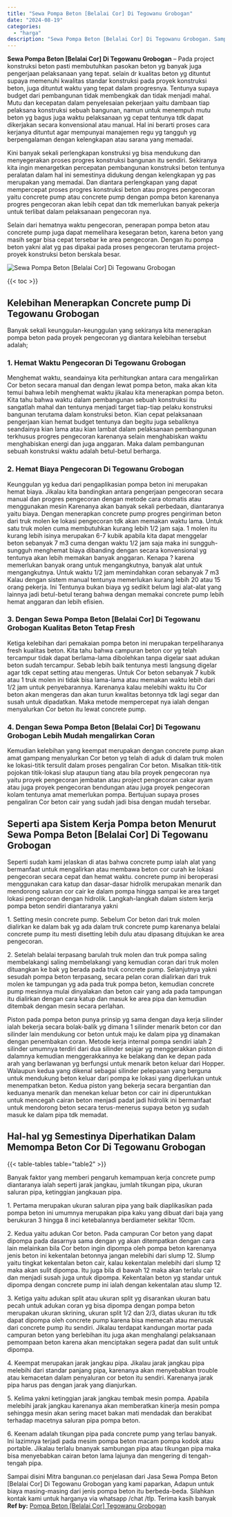 ```yaml
---
title: "Sewa Pompa Beton [Belalai Cor] Di Tegowanu Grobogan"
date: "2024-08-19"
categories: 
  - "harga"
description: "Sewa Pompa Beton [Belalai Cor] Di Tegowanu Grobogan. Sampai disini Mitra bangunan.co penjelasan dari Jasa Sewa Pompa Beton [Belalai Cor] Di Tegowanu Grobog..."
---
```


**Sewa Pompa Beton \[Belalai Cor\] Di Tegowanu Grobogan** – Pada project konstruksi beton pasti membutuhkan pasokan beton yg banyak juga pengerjaan pelaksanaan yang tepat. selain dr kualitas beton yg dituntut supaya memenuhi kwalitas standar konstruksi pada proyek konstruksi beton, juga dituntut waktu yang tepat dalam progresnya. Tentunya supaya budget dari pembangunan tidak membengkak dan tidak menjadi mahal. Mutu dan kecepatan dalam penyelesaian pekerjaan yaitu dambaan tiap pelaksana konstruksi sebuah bangunan, namun untuk menempuh mutu beton yg bagus juga waktu pelaksanaan yg cepat tentunya tdk dapat dikerjakan secara konvensional atau manual. Hal ini berarti proses cara kerjanya dituntut agar mempunyai manajemen regu yg tangguh yg berpengalaman dengan kelengkapan atau sarana yang memadai.

Kini banyak sekali perlengkapan konstruksi yg bisa mendukung dan menyegerakan proses progres konstruksi bangunan itu sendiri. Sekiranya kita ingin menargetkan percepatan pembangunan konstruksi beton tentunya peralatan dalam hal ini semestinya didukung dengan kelengkapan yg pas merupakan yang memadai. Dan diantara perlengkapan yang dapat mempercepat proses progres konstruksi beton atau progres pengecoran yaitu concrete pump atau concrete pump dengan pompa beton karenanya progres pengecoran akan lebih cepat dan tdk memerlukan banyak pekerja untuk terlibat dalam pelaksanaan pengecoran nya.

Selain dari hematnya waktu pengecoran, penerapan pompa beton atau concrete pump juga dapat memelihara kesegaran beton, karena beton yang masih segar bisa cepat tersebar ke area pengecoran. Dengan itu pompa beton yakni alat yg pas dipakai pada proses pengecoran terutama project-proyek konstruksi beton berskala besar.

![Sewa Pompa Beton [Belalai Cor] Di Tegowanu Grobogan](/images/sewa-concrete-pump-04.png)

{{< toc >}}

## Kelebihan Menerapkan Concrete pump Di Tegowanu Grobogan

Banyak sekali keunggulan-keunggulan yang sekiranya kita menerapkan pompa beton pada proyek pengecoran yg diantara kelebihan tersebut adalah;

### 1\. Hemat Waktu Pengecoran Di Tegowanu Grobogan

Menghemat waktu, seandainya kita perhitungkan antara cara mengalirkan Cor beton secara manual dan dengan lewat pompa beton, maka akan kita temui bahwa lebih menghemat waktu jikalau kita menerapkan pompa beton. Kita tahu bahwa waktu dalam pembangunan sebuah konstruksi itu sangatlah mahal dan tentunya menjadi target tiap-tiap pelaku konstruksi bangunan terutama dalam konstruksi beton. Kian cepat pelaksanaan pengerjaan kian hemat budget tentunya dan begitu juga sebaliknya seandainya kian lama atau kian lambat dalam pelaksanaan pembangunan terkhusus progres pengecoran karenanya selain menghabiskan waktu menghabiskan energi dan juga anggaran. Maka dalam pembangunan sebuah konstruksi waktu adalah betul-betul berharga.

### 2\. Hemat Biaya Pengecoran Di Tegowanu Grobogan

Keunggulan yg kedua dari pengaplikasian pompa beton ini merupakan hemat biaya. Jikalau kita bandingkan antara pengerjaan pengecoran secara manual dan progres pengecoran dengan metode cara otomatis atau menggunakan mesin Karenanya akan banyak sekali perbedaan, diantaranya yaitu biaya. Dengan menerapkan concrete pump progres pengiriman beton dari truk molen ke lokasi pengecoran tdk akan memakan waktu lama. Untuk satu truk molen cuma membutuhkan kurang lebih 1/2 jam saja. 1 molen itu kurang lebih isinya merupakan 6-7 kubik apabila kita dapat menggelar beton sebanyak 7 m3 cuma dengan waktu 1/2 jam saja maka ini sungguh-sungguh menghemat biaya dibanding dengan secara konvensional yg tentunya akan lebih memakan banyak anggaran. Kenapa ? karena memerlukan banyak orang untuk mengangkutnya, banyak alat untuk mengangkutnya. Untuk waktu 1/2 jam memindahkan coran sebanyak 7 m3 Kalau dengan sistem manual tentunya memerlukan kurang lebih 20 atau 15 orang pekerja. Ini Tentunya bukan biaya yg sedikit belum lagi alat-alat yang lainnya jadi betul-betul terang bahwa dengan memakai concrete pump lebih hemat anggaran dan lebih efisien.

### 3\. Dengan Sewa Pompa Beton \[Belalai Cor\] Di Tegowanu Grobogan Kualitas Beton Tetap Fresh

Ketiga kelebihan dari pemakaian pompa beton ini merupakan terpeliharanya fresh kualitas beton. Kita tahu bahwa campuran beton cor yg telah tercampur tidak dapat berlama-lama dibolehkan tanpa digelar saat adukan beton sudah tercampur. Sebab lebih baik tentunya mesti langsung digelar agar tdk cepat setting atau mengeras. Untuk Cor beton sebanyak 7 kubik atau 1 truk molen ini tidak bisa lama-lama atau memakan waktu lebih dari 1/2 jam untuk penyebarannya. Karenanya kalau melebihi waktu itu Cor beton akan mengeras dan akan turun kwalitas betonnya tdk lagi segar dan susah untuk dipadatkan. Maka metode mempercepat nya ialah dengan menyalurkan Cor beton itu lewat concrete pump.

### 4\. Dengan Sewa Pompa Beton \[Belalai Cor\] Di Tegowanu Grobogan Lebih Mudah mengalirkan Coran

Kemudian kelebihan yang keempat merupakan dengan concrete pump akan amat gampang menyalurkan Cor beton yg telah di aduk di dalam truk molen ke lokasi-titik tersulit dalam proses pengaliran Cor beton. Misalkan titik-titik pojokan titik-lokasi slup ataupun tiang atau bila proyek pengecoran nya yaitu proyek pengecoran jembatan atau project pengecoran cakar ayam atau juga proyek pengecoran bendungan atau juga proyek pengecoran kolam tentunya amat memerlukan pompa. Bertujuan supaya proses pengaliran Cor beton cair yang sudah jadi bisa dengan mudah tersebar.

## Seperti apa Sistem Kerja Pompa beton Menurut Sewa Pompa Beton \[Belalai Cor\] Di Tegowanu Grobogan

Seperti sudah kami jelaskan di atas bahwa concrete pump ialah alat yang bermanfaat untuk mengalirkan atau membawa beton cor curah ke lokasi pengecoran secara cepat dan hemat waktu. concrete pump ini beroperasi menggunakan cara katup dan dasar-dasar hidrolik merupakan menarik dan mendorong saluran cor cair ke dalam pompa hingga sampai ke area target lokasi pengecoran dengan hidrolik. Langkah-langkah dalam sistem kerja pompa beton sendiri diantaranya yakni

1\. Setting mesin concrete pump. Sebelum Cor beton dari truk molen dialirkan ke dalam bak yg ada dalam truk concrete pump karenanya belalai concrete pump itu mesti disetting lebih dulu atau dipasang ditujukan ke area pengecoran.

2\. Setelah belalai terpasang barulah truk molen dan truk pompa saling membelakangi saling membelakangi yang kemudian coran dari truk molen dituangkan ke bak yg berada pada truk concrete pump. Selanjutnya yakni sesudah pompa beton terpasang, secara pelan coran dialirkan dari truk molen ke tampungan yg ada pada truk pompa beton, kemudian concrete pump mesinnya mulai dinyalakan dan beton cair yang ada pada tampungan itu dialirkan dengan cara katup dan masuk ke area pipa dan kemudian ditembak dengan mesin secara perlahan.

Piston pada pompa beton punya prinsip yg sama dengan daya kerja silinder ialah bekerja secara bolak-balik yg dimana 1 silinder menarik beton cor dan silinder lain mendukung cor beton untuk maju ke dalam pipa yg dinamakan dengan penembakan coran. Metode kerja internal pompa sendiri ialah 2 silinder umumnya terdiri dari dua silinder sejajar yg menggerakkan piston di dalamnya kemudian menggerakkannya ke belakang dan ke depan pada arah yang berlawanan yg berfungsi untuk menarik beton keluar dari Hopper. Walaupun kedua yang dikenal sebagai silinder pelepasan yang berguna untuk mendukung beton keluar dari pompa ke lokasi yang diperlukan untuk menempatkan beton. Kedua piston yang bekerja secara bergantian dan keduanya menarik dan menekan keluar beton cor cair ini diperuntukkan untuk mencegah cairan beton menjadi padat jadi hidrolik ini bermanfaat untuk mendorong beton secara terus-menerus supaya beton yg sudah masuk ke dalam pipa tdk memadat.

## Hal-hal yg Semestinya Diperhatikan Dalam Memompa Beton Cor Di Tegowanu Grobogan

{{< table-tables table="table2" >}}

Banyak faktor yang memberi pengaruh kemampuan kerja concrete pump diantaranya ialah seperti jarak jangkau, jumlah tikungan pipa, ukuran saluran pipa, ketinggian jangkauan pipa.

1\. Pertama merupakan ukuran saluran pipa yang baik diaplikasikan pada pompa beton ini umumnya merupakan pipa kaku yang dibuat dari baja yang berukuran 3 hingga 8 inci ketebalannya berdiameter sekitar 10cm.

2\. Kedua yaitu adukan Cor beton. Pada campuran Cor beton yang dapat dipompa pada dasarnya sama dengan yg akan ditempatkan dengan cara lain melainkan bila Cor beton ingin dipompa oleh pompa beton karenanya jenis beton ini kekentalan betonnya jangan melebihi dari slump 12. Slump yaitu tingkat kekentalan beton cair, kalau kekentalan melebihi dari slump 12 maka akan sulit dipompa. Itu juga bila di bawah 12 maka akan terlalu cair dan menjadi susah juga untuk dipompa. Kekentalan beton yg standar untuk dipompa dengan concrete pump ini ialah dengan kekentalan atau slump 12.

3\. Ketiga yaitu adukan split atau ukuran split yg disarankan ukuran batu pecah untuk adukan coran yg bisa dipompa dengan pompa beton merupakan ukuran skrining, ukuran split 1/2 dan 2/3, diatas ukuran itu tdk dapat dipompa oleh concrete pump karena bisa memecah atau merusak dari concrete pump itu sendiri. Jikalau terdapat kandungan mortar pada campuran beton yang berlebihan itu juga akan menghalangi pelaksanaan pemompaan beton karena akan menciptakan segera padat dan sulit untuk dipompa.

4\. Keempat merupakan jarak jangkau pipa. Jikalau jarak jangkau pipa melebihi dari standar panjang pipa, karenanya akan menyebabkan trouble atau kemacetan dalam penyaluran cor beton itu sendiri. Karenanya jarak pipa harus pas dengan jarak yang dianjurkan.

5\. Kelima yakni ketinggian jarak jangkau tembak mesin pompa. Apabila melebihi jarak jangkau karenanya akan memberatkan kinerja mesin pompa sehingga mesin akan sering macet bakan mati mendadak dan berakibat terhadap macetnya saluran pipa pompa beton.

6\. Keenam adalah tikungan pipa pada concrete pump yang terlau banyak. Ini lazimnya terjadi pada mesim pompa beton macam pompa kodok atau portable. Jikalau terlalu bnanyak sambungan pipa atau tikungan pipa maka bisa menyebabkan cairan beton lama lajunya dan mengering di tengah-tengah pipa.

Sampai disini Mitra bangunan.co penjelasan dari Jasa Sewa Pompa Beton \[Belalai Cor\] Di Tegowanu Grobogan yang kami paparkan, Adapun untuk biaya masing-masing dari jenis pompa beton itu berbeda-beda. Silahkan kontak kami untuk harganya via whatsapp /chat /tlp. Terima kasih banyak
**Ref by:** [Pompa Beton [Belalai Cor] Tegowanu Grobogan](https://id.wikipedia.org/wiki/Pompa)
